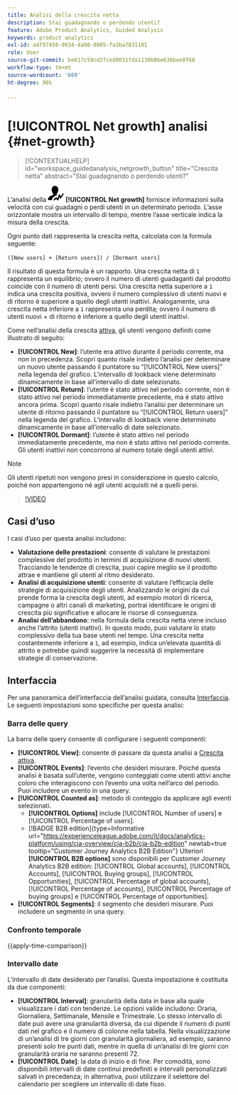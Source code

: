 ```yaml
---
title: Analisi della crescita netta
description: Stai guadagnando o perdendo utenti?
feature: Adobe Product Analytics, Guided Analysis
keywords: product analytics
exl-id: a4f97458-9934-4a98-8005-fa1ba7831101
role: User
source-git-commit: be617c59cd2fced0031fda1130b86e638bee8f68
workflow-type: tm+mt
source-wordcount: '669'
ht-degree: 96%

---
```


# [!UICONTROL Net growth] analisi {#net-growth}

<!-- markdownlint-disable MD034 -->

>[!CONTEXTUALHELP]
>id="workspace_guidedanalysis_netgrowth_button"
>title="Crescita netta"
>abstract="Stai guadagnando o perdendo utenti?"

<!-- markdownlint-enable MD034 -->

L’analisi della ![NetGrowth](/help/assets/icons/NetGrowth.svg) **[!UICONTROL Net growth]** fornisce informazioni sulla velocità con cui guadagni o perdi utenti in un determinato periodo. L’asse orizzontale mostra un intervallo di tempo, mentre l’asse verticale indica la misura della crescita.

Ogni punto dati rappresenta la crescita netta, calcolata con la formula seguente:

`([New users] + [Return users]) / [Dormant users]`

Il risultato di questa formula è un rapporto. Una crescita netta di `1` rappresenta un equilibrio; ovvero il numero di utenti guadaganti dal prodotto coincide con il numero di utenti persi. Una crescita netta superiore a `1` indica una crescita positiva, ovvero il numero complessivo di utenti nuovi e di ritorno è superiore a quello degli utenti inattivi. Analogamente, una crescita netta inferiore a `1` rappresenta una perdita; ovvero il numero di utenti nuovi + di ritorno è inferiore a quello degli utenti inattivi.

Come nell’analisi della crescita [attiva](active-growth.md), gli utenti vengono definiti come illustrato di seguito:

* **[!UICONTROL New]**: l’utente era attivo durante il periodo corrente, ma non in precedenza. Scopri quanto risale indietro l’analisi per determinare un nuovo utente passando il puntatore su “[!UICONTROL New users]” nella legenda del grafico. L’intervallo di lookback viene determinato dinamicamente in base all’intervallo di date selezionato.
* **[!UICONTROL Return]**: l’utente è stato attivo nel periodo corrente, non è stato attivo nel periodo immediatamente precedente, ma è stato attivo ancora prima. Scopri quanto risale indietro l’analisi per determinare un utente di ritorno passando il puntatore su “[!UICONTROL Return users]” nella legenda del grafico. L’intervallo di lookback viene determinato dinamicamente in base all’intervallo di date selezionato.
* **[!UICONTROL Dormant]**: l’utente è stato attivo nel periodo immediatamente precedente, ma non è stato attivo nel periodo corrente. Gli utenti inattivi non concorrono al numero totale degli utenti attivi.

>[!NOTE]
>
>Gli utenti ripetuti non vengono presi in considerazione in questo calcolo, poiché non appartengono né agli utenti acquisiti né a quelli persi.

>[!VIDEO](https://video.tv.adobe.com/v/3421664/?quality=12&learn=on)


## Casi d’uso

I casi d’uso per questa analisi includono:

* **Valutazione delle prestazioni**: consente di valutare le prestazioni complessive del prodotto in termini di acquisizione di nuovi utenti. Tracciando le tendenze di crescita, puoi capire meglio se il prodotto attrae e mantiene gli utenti al ritmo desiderato.
* **Analisi di acquisizione utenti**: consente di valutare l’efficacia delle strategie di acquisizione degli utenti. Analizzando le origini da cui prende forma la crescita degli utenti, ad esempio motori di ricerca, campagne o altri canali di marketing, portrai identificare le origini di crescita più significative e allocare le risorse di conseguenza.
* **Analisi dell’abbandono**: nella formula della crescita netta viene incluso anche l’attrito (utenti inattivi). In questo modo, puoi valutare lo stato complessivo della tua base utenti nel tempo. Una crescita netta costantemente inferiore a `1`, ad esempio, indica un’elevata quantità di attrito e potrebbe quindi suggerire la necessità di implementare strategie di conservazione.

## Interfaccia

Per una panoramica dell’interfaccia dell’analisi guidata, consulta [Interfaccia](../overview.md#interface). Le seguenti impostazioni sono specifiche per questa analisi:

### Barra delle query

La barra delle query consente di configurare i seguenti componenti:

* **[!UICONTROL View]**: consente di passare da questa analisi a [Crescita attiva](active-growth.md).
* **[!UICONTROL Events]**: l’evento che desideri misurare. Poiché questa analisi è basata sull’utente, vengono conteggiati come utenti attivi anche coloro che interagiscono con l’evento una volta nell’arco del periodo. Puoi includere un evento in una query.
* **[!UICONTROL Counted as]**: metodo di conteggio da applicare agli eventi selezionati. <ul><li>**[!UICONTROL Options]** include [!UICONTROL Number of users] e [!UICONTROL Percentage of users].</li><li>[!BADGE B2B edition]{type=Informative url="https://experienceleague.adobe.com/it/docs/analytics-platform/using/cja-overview/cja-b2b/cja-b2b-edition" newtab=true tooltip="Customer Journey Analytics B2B Edition"} Ulteriori **[!UICONTROL B2B options]** sono disponibili per Customer Journey Analytics B2B edition: [!UICONTROL Global accounts], [!UICONTROL Accounts], [!UICONTROL Buying groups], [!UICONTROL Opportunities], [!UICONTROL Percentage of global accounts], [!UICONTROL Percentage of accounts], [!UICONTROL Percentage of buying groups] e [!UICONTROL Percentage of opportunities].</li></ul>
* **[!UICONTROL Segments]**: il segmento che desideri misurare. Puoi includere un segmento in una query.

### Confronto temporale

{{apply-time-comparison}}

### Intervallo date

L’intervallo di date desiderato per l’analisi. Questa impostazione è costituita da due componenti:

* **[!UICONTROL Interval]**: granularità della data in base alla quale visualizzare i dati con tendenze. Le opzioni valide includono: Oraria, Giornaliera, Settimanale, Mensile e Trimestrale. Lo stesso intervallo di date può avere una granularità diversa, da cui dipende il numero di punti dati nel grafico e il numero di colonne nella tabella. Nella visualizzazione di un’analisi di tre giorni con granularità giornaliera, ad esempio, saranno presenti solo tre punti dati, mentre in quella di un’analisi di tre giorni con granularità oraria ne saranno presenti 72.
* **[!UICONTROL Date]**: la data di inizio e di fine. Per comodità, sono disponibili intervalli di date continui predefiniti e intervalli personalizzati salvati in precedenza; in alternativa, puoi utilizzare il selettore del calendario per scegliere un intervallo di date fisso.

<!-- 
## Example

See below for an example of the analysis.

![Net growth compare](../assets/net-growth-compare.png)

-->
